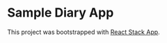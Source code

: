 # Sample Diary App

This project was bootstrapped with [React Stack App](https://github.com/jeescu/react-stack-app).
